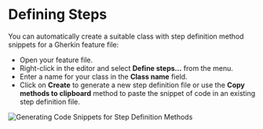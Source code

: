 # Defining Steps

You can automatically create a suitable class with step definition method snippets for a Gherkin feature file:

- Open your feature file.
- Right-click in the editor and select **Define steps...** from the menu.
- Enter a name for your class in the **Class name** field.
- Click on **Create** to generate a new step definition file or use the **Copy methods to clipboard** method to paste the snippet of code in an existing step definition file.

![Generating Code Snippets for Step Definition Methods](../../_static/images/vs-integration-define-steps.gif)
